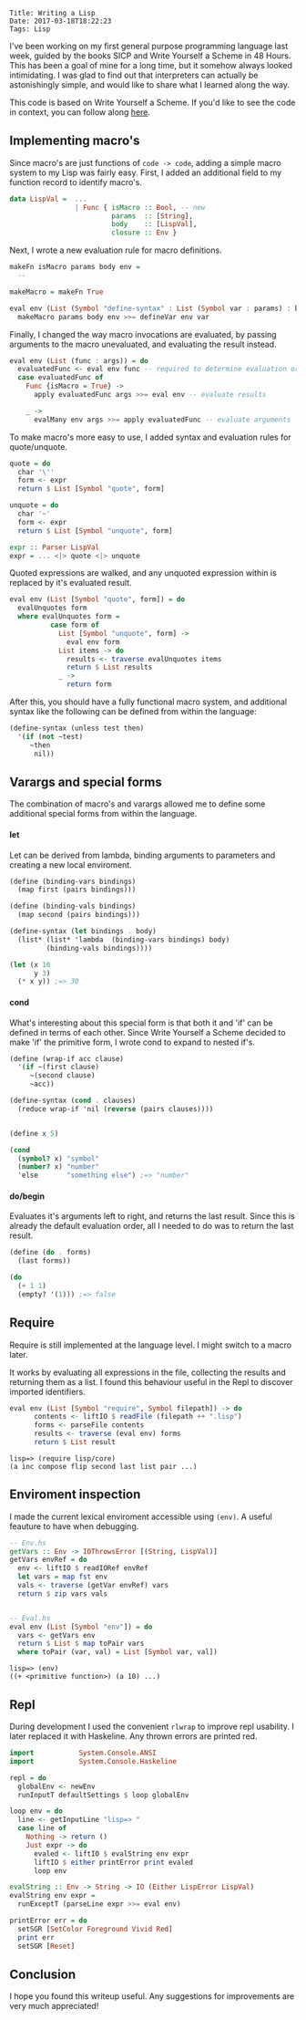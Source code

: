     Title: Writing a Lisp
    Date: 2017-03-18T18:22:23
    Tags: Lisp

I've been working on my first general purpose programming language last week, guided by the books SICP and Write Yourself a Scheme in 48 Hours.
 This has been a goal of mine for a long time, but it somehow always looked intimidating.
I was glad to find out that interpreters can actually be astonishingly simple, and would like to share what I learned along the way.

<!-- more -->

This code is based on Write Yourself a Scheme. If you'd like to see the code in context, you can follow along [here](https://github.com/reinvdwoerd/lisp).

## Implementing macro's 
Since macro's are just functions of `code -> code`,
adding a simple macro system to my Lisp was fairly easy. 
First, I added an additional field to my function record to identify macro's.

``` haskell
data LispVal =  ...  
                | Func { isMacro :: Bool, -- new
                         params  :: [String],
                         body    :: [LispVal],
                         closure :: Env }
```

Next, I wrote a new evaluation rule for macro definitions.

```haskell
makeFn isMacro params body env =
  --

makeMacro = makeFn True

eval env (List (Symbol "define-syntax" : List (Symbol var : params) : body)) =
  makeMacro params body env >>= defineVar env var
```

Finally, I changed the way macro invocations are evaluated,
by passing arguments to the macro unevaluated, and evaluating the result  instead.

```haskell
eval env (List (func : args)) = do
  evaluatedFunc <- eval env func -- required to determine evaluation order
  case evaluatedFunc of
    Func {isMacro = True} ->
      apply evaluatedFunc args >>= eval env -- evaluate results

    _ ->
      evalMany env args >>= apply evaluatedFunc -- evaluate arguments
```

To make macro's more easy to use, I added syntax and evaluation rules for quote/unquote.

```haskell
quote = do
  char '\''
  form <- expr
  return $ List [Symbol "quote", form]

unquote = do
  char '~'
  form <- expr
  return $ List [Symbol "unquote", form]

expr :: Parser LispVal
expr = ... <|> quote <|> unquote
```

Quoted expressions are walked, and any unquoted expression within is replaced by it's evaluated result. 

```haskell
eval env (List [Symbol "quote", form]) = do 
  evalUnquotes form
  where evalUnquotes form =
          case form of
            List [Symbol "unquote", form] ->
              eval env form
            List items -> do
              results <- traverse evalUnquotes items
              return $ List results
            _ ->
              return form
```

After this, you should have a fully functional macro system, and additional syntax like the following can be defined from within the language: 

```scheme
(define-syntax (unless test then)
  '(if (not ~test)
     ~then
      nil))
```


## Varargs and special forms
The combination of macro's and varargs allowed me to define some additional special forms from within the language.

#### let
Let can be derived from lambda, binding arguments to parameters and creating a new local enviroment.

```scheme
(define (binding-vars bindings)
  (map first (pairs bindings)))

(define (binding-vals bindings)
  (map second (pairs bindings)))

(define-syntax (let bindings . body)
  (list* (list* 'lambda  (binding-vars bindings) body) 
         (binding-vals bindings))))

(let (x 10
      y 3)
  (* x y)) ;=> 30
```

#### cond
What's interesting about this special form is that both it and 'if' can be defined in terms of each other.
Since Write Yourself a Scheme decided to make 'if' the primitive form, I wrote cond to expand to nested if's.

```scheme
(define (wrap-if acc clause)
  '(if ~(first clause)
     ~(second clause)
     ~acc))

(define-syntax (cond . clauses)
  (reduce wrap-if 'nil (reverse (pairs clauses))))


(define x 5)

(cond
  (symbol? x) "symbol"
  (number? x) "number"
  'else       "something else") ;=> "number"
```

#### do/begin
Evaluates it's arguments left to right, and returns the last result.
Since this is already the default evaluation order, all I needed to do was to return the last result.

```scheme
(define (do . forms)
  (last forms))

(do 
  (+ 1 1)
  (empty? '(1))) ;=> false
```



## Require
Require is still implemented at the language level.
I might switch to a macro later.

It works by evaluating all expressions in the file, collecting the results and returning them as a list.
I found this behaviour useful in the Repl to discover imported identifiers.

```haskell
eval env (List [Symbol "require", Symbol filepath]) -> do
      contents <- liftIO $ readFile (filepath ++ ".lisp")
      forms <- parseFile contents
      results <- traverse (eval env) forms
      return $ List result
```

```
lisp=> (require lisp/core)
(a inc compose flip second last list pair ...)
```


## Enviroment inspection
I made the current lexical enviroment accessible using `(env)`.
A useful feauture to have when debugging.


```haskell
-- Env.hs
getVars :: Env -> IOThrowsError [(String, LispVal)]
getVars envRef = do
  env <- liftIO $ readIORef envRef
  let vars = map fst env
  vals <- traverse (getVar envRef) vars
  return $ zip vars vals


-- Eval.hs
eval env (List [Symbol "env"]) = do
  vars <- getVars env
  return $ List $ map toPair vars
  where toPair (var, val) = List [Symbol var, val])
```

```
lisp=> (env)
((+ <primitive function>) (a 10) ...)
```



## Repl
During development I used the convenient `rlwrap` to improve repl usability.
I later replaced it with Haskeline.
Any thrown errors are printed red.

```haskell
import           System.Console.ANSI
import           System.Console.Haskeline

repl = do
  globalEnv <- newEnv
  runInputT defaultSettings $ loop globalEnv

loop env = do
  line <- getInputLine "lisp=> "
  case line of
    Nothing -> return ()
    Just expr -> do
      evaled <- liftIO $ evalString env expr
      liftIO $ either printError print evaled
      loop env

evalString :: Env -> String -> IO (Either LispError LispVal)
evalString env expr =
  runExceptT (parseLine expr >>= eval env)

printError err = do
  setSGR [SetColor Foreground Vivid Red]
  print err
  setSGR [Reset]
```


## Conclusion
I hope you found this writeup useful.
Any suggestions for improvements are very much appreciated!